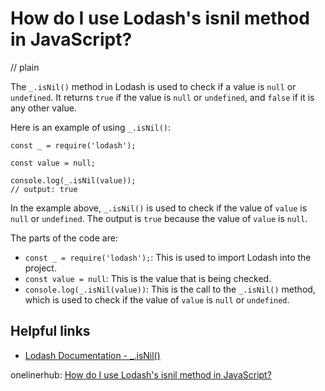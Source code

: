 # How do I use Lodash's isnil method in JavaScript?
// plain

The `_.isNil()` method in Lodash is used to check if a value is `null` or `undefined`. It returns `true` if the value is `null` or `undefined`, and `false` if it is any other value.

Here is an example of using `_.isNil()`:

```
const _ = require('lodash');

const value = null;

console.log(_.isNil(value));
// output: true
```

In the example above, `_.isNil()` is used to check if the value of `value` is `null` or `undefined`. The output is `true` because the value of `value` is `null`.

The parts of the code are:
- `const _ = require('lodash');`: This is used to import Lodash into the project.
- `const value = null`: This is the value that is being checked.
- `console.log(_.isNil(value))`: This is the call to the `_.isNil()` method, which is used to check if the value of `value` is `null` or `undefined`.

## Helpful links
- [Lodash Documentation - _.isNil()](https://lodash.com/docs/4.17.15#isNil)

onelinerhub: [How do I use Lodash's isnil method in JavaScript?](https://onelinerhub.com/javascript-lodash/how-do-i-use-lodash-s-isnil-method-in-javascript)